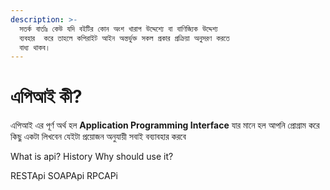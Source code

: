 ```yaml
---
description: >-
  সতর্ক বার্তাঃ কেউ যদি বইটির কোন অংশ খারাপ উদ্দেশ্যে বা বাণিজ্যিক উদ্দেশ্য
  ব্যবহার  করে তাহলে কপিরাইট আইন অন্তর্ভুক্ত সকল প্রকার প্রক্রিয়া অনুসরণ করতে
  বাধ্য থাকব।
---
```


# এপিআই কী?

এপিআই এর  পূর্ণ অর্থ হল   **Application Programming Interface**  যার মানে হল আপনি প্রোগ্রাম করে কিছু একটা লিখবেন যেইটা প্রয়োজন অনুযায়ী সবাই বব্যাবহার  করবে&#x20;

What is api? History Why should use it?

RESTApi SOAPApi RPCAPi
